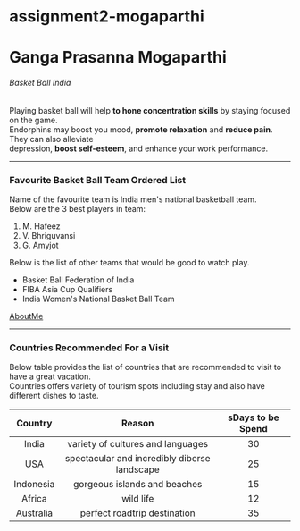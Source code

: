 # assignment2-mogaparthi
# Ganga Prasanna Mogaparthi
###### Basket Ball India

Playing basket ball will help **to hone concentration skills** by staying focused on the game.<br> 
Endorphins may boost you mood, **promote relaxation** and **reduce pain**. They can also alleviate<br> depression, **boost self-esteem**, and enhance your work performance.

---
### Favourite Basket Ball Team Ordered List
Name of the favourite team is India men's national basketball team.<br>
Below are the 3 best players in team:
1. M. Hafeez
2. V. Bhriguvansi
3. G. Amyjot

Below is the list of other teams that would be good to watch play.
* Basket Ball Federation of India
* FIBA Asia Cup Qualifiers
* India Women's National Basket Ball Team

[AboutMe](/AboutMe.md)

---
### Countries Recommended For a Visit

Below table provides the list of countries that are recommended to visit to have a great vacation.<br>
Countries offers variety of tourism spots including stay and also have different dishes to taste.

| Country | Reason | sDays to be Spend |
| :---: | :---: | :---: |
| India | variety of cultures and languages | 30 |
| USA | spectacular and incredibly diberse landscape | 25 |
| Indonesia | gorgeous islands and beaches | 15 |
| Africa | wild life | 12 |
| Australia | perfect roadtrip destination | 35 |

